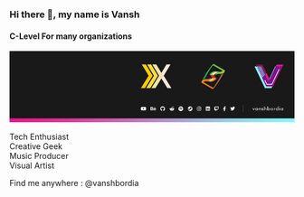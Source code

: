 ### Hi there 👋, my name is Vansh
#### C-Level For many organizations
![C-Level For many organizations](https://github.com/Vanshbordia/Vanshbordia/blob/main/image.png)

Tech Enthusiast<br>
Creative Geek<br>
Music Producer<br>
Visual Artist<br>



Find me anywhere : @vanshbordia
